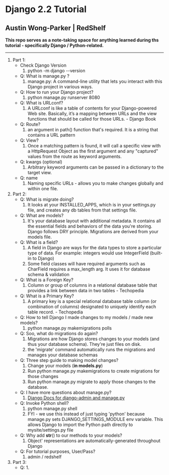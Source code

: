 # Django 2.2 Tutorial 
## Austin Wong-Parker | RedShelf
**This repo serves as a note-taking space for anything learned during ths tutorial - specifically Django / Python-related.**

---
1. Part 1:
    * Check Django Version
        1. python -m django --version
    * Q: What is manage.py ?
        1. manage.py: A command-line utility that lets you interact with this Django project in various ways.
    * Q: How to run your Django project?
        1. python manage.py runserver 8080
    * Q: What is URLconf?
        1. A URLconf is like a table of contents for your Django-powered Web site. Basically, it’s a mapping between URLs and the view functions that should be called for those URLs. - Django Book
    * Q: Route?
        1. an argument in path() function that's required. It is a string that contains a URL pattern
    * Q: View?
        1. Once a matching pattern is found, it will call a specific view with a HttpRequest Object as the first argument and any "captured" values from the route as keyword arguments. 
    * Q: kwargs (optional)
        1. Arbitrary keyword arguments can be passed in a dictionary to the target view.
    * Q: name 
        1. Naming specific URLs - allows you to make changes globally and within one file.
2. Part 2:
    * Q: What is migrate doing?
        1. It looks at your INSTALLED_APPS, which is in your settings.py file, and creates any db tables from that settings file. 
    * Q: What are models?
        1. It's your database layout with additional metadata. It contains all the essential fields and behaviors of the data you're storing. Django follows DRY principle. Migrations are derived from your models file.
    * Q: What is a field?
        1. A field in Django are ways for the data types to store a particular type of data. For example: integers would use IntegerField (built-in to Django)
        2. Some field classes will have required arguments such as CharField requires a max_length arg. It uses it for database schema & validation
    * Q: What is a Foreign Key?
        1. Column or group of columns in a relational database table that provides a link between data in two tables - Techopedia
    * Q: What is a Primary Key?
        1. A primary key is a special relational database table column (or combination of columns) designated to uniquely identify each table record. - Techopedia
    * Q: How to tell Django I made changes to my models / made new models?
        1. python manage.py makemigrations polls
    * Q: Soo, what do migrations do again?
        1. Migrations are how Django stores changes to your models (and thus your database schema). They're just files on disk.
        2. the 'migrate' command automatically runs the migrations and manages your database schemas
    * Q: Three step guide to making model changes?
        1. Change your models (**in models.py**)
        2. Run python manage.py makemigrations to create migrations for those changes
        3. Run python manage.py migrate to apply those changes to the database.
    * Q: I have more questions about manage.py? 
        1. [Django Docs for django-admin and manage.py](https://docs.djangoproject.com/en/2.2/ref/django-admin/)
    * Q: Invoke Python shell?
        1. python manage.py shell
        2. FYI - we use this instead of just typing 'python' because manage.py sets DJANGO_SETTINGS_MODULE env variable. This allows Django to import the Python path directly to mysite/settings.py file
    * Q: Why add __str__() to our methods to your models?
        1. Object' representations are automatically-generated throughout Django
    * Q: For tutorial purposes, User/Pass?
        1. admin / redshelf
3. Part 3:
    * Q:
        1.     